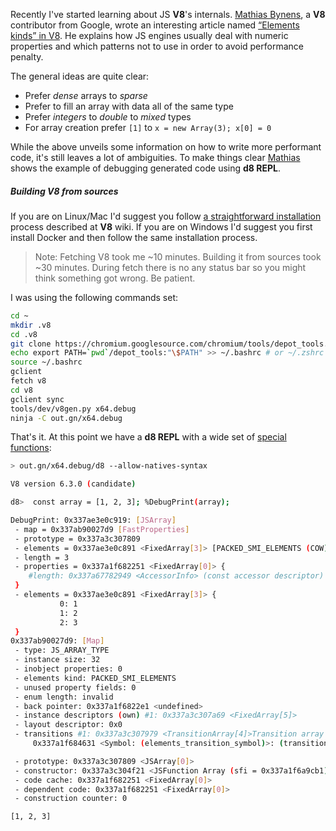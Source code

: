 Recently I've started learning about JS **V8**'s internals. [Mathias Bynens][1], a **V8** contributor from Google, wrote an interesting article named [“Elements kinds” in V8][2]. He explains how JS engines usually deal with numeric properties and which patterns not to use in order to avoid performance penalty.

The general ideas are quite clear:
- Prefer *dense* arrays to *sparse*
- Prefer to fill an array with data all of the same type
- Prefer *integers* to *double* to *mixed* types
- For array creation prefer `[1]` to `x = new Array(3); x[0] = 0`

While the above unveils some information on how to write more performant code, it's still leaves a lot of ambiguities. To make things clear [Mathias][1] shows the example of debugging generated code using **d8 REPL**.

##### Building **V8** from sources

If you are on Linux/Mac I'd suggest you follow [a straightforward installation][3] process described at **V8** wiki. If you are on Windows I'd suggest you first install Docker and then follow the same installation process.

> Note: Fetching V8 took me ~10 minutes. Building it from sources took ~30 minutes. During fetch there is no any status bar so you might think something got wrong. Be patient.

I was using the following commands set:

```bash
cd ~
mkdir .v8
cd .v8
git clone https://chromium.googlesource.com/chromium/tools/depot_tools.git
echo export PATH=`pwd`/depot_tools:"\$PATH" >> ~/.bashrc # or ~/.zshrc
source ~/.bashrc
gclient
fetch v8
cd v8
gclient sync
tools/dev/v8gen.py x64.debug
ninja -C out.gn/x64.debug
```

That's it. At this point we have a **d8 REPL** with a wide set of [special functions][4]:

```bash
> out.gn/x64.debug/d8 --allow-natives-syntax

V8 version 6.3.0 (candidate)

d8>  const array = [1, 2, 3]; %DebugPrint(array);

DebugPrint: 0x337ae3e0c919: [JSArray]
 - map = 0x337ab90027d9 [FastProperties]
 - prototype = 0x337a3c307809
 - elements = 0x337ae3e0c891 <FixedArray[3]> [PACKED_SMI_ELEMENTS (COW)]
 - length = 3
 - properties = 0x337a1f682251 <FixedArray[0]> {
    #length: 0x337a67782949 <AccessorInfo> (const accessor descriptor)
 }
 - elements = 0x337ae3e0c891 <FixedArray[3]> {
           0: 1
           1: 2
           2: 3
 }
0x337ab90027d9: [Map]
 - type: JS_ARRAY_TYPE
 - instance size: 32
 - inobject properties: 0
 - elements kind: PACKED_SMI_ELEMENTS
 - unused property fields: 0
 - enum length: invalid
 - back pointer: 0x337a1f6822e1 <undefined>
 - instance descriptors (own) #1: 0x337a3c307a69 <FixedArray[5]>
 - layout descriptor: 0x0
 - transitions #1: 0x337a3c307979 <TransitionArray[4]>Transition array #1:
     0x337a1f684631 <Symbol: (elements_transition_symbol)>: (transition to HOLEY_SMI_ELEMENTS) -> 0x337ab9002889 <Map(HOLEY_SMI_ELEMENTS)>

 - prototype: 0x337a3c307809 <JSArray[0]>
 - constructor: 0x337a3c304f21 <JSFunction Array (sfi = 0x337a1f6a9cb1)>
 - code cache: 0x337a1f682251 <FixedArray[0]>
 - dependent code: 0x337a1f682251 <FixedArray[0]>
 - construction counter: 0

[1, 2, 3]
```

[1]: https://twitter.com/mathias
[2]: https://v8project.blogspot.ru/2017/09/elements-kinds-in-v8.html
[3]: https://github.com/v8/v8/wiki/Building-from-Source
[4]: https://cs.chromium.org/chromium/src/v8/src/runtime/runtime.h?rcl=05720af2b09a18be5c41bbf224a58f3f0618f6be&l=574
